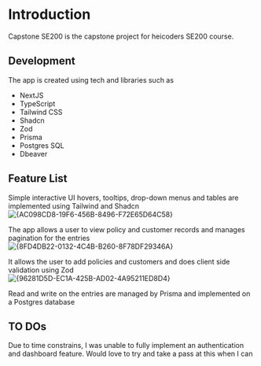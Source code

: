 # Introduction
Capstone SE200 is the capstone project for heicoders SE200 course.

## Development
The app is created using tech and libraries such as   
- NextJS   
- TypeScript   
- Tailwind CSS   
- Shadcn   
- Zod   
- Prisma   
- Postgres SQL   
- Dbeaver   

## Feature List
Simple interactive UI hovers, tooltips, drop-down menus and tables are implemented using Tailwind and Shadcn
![{AC098CD8-19F6-456B-8496-F72E65D64C58}](https://github.com/user-attachments/assets/ebbf4980-b873-4673-bbf8-edc8ae66d301)

The app allows a user to view policy and customer records and manages pagination for the entries   
![{8FD4DB22-0132-4C4B-B260-8F78DF29346A}](https://github.com/user-attachments/assets/b48f15b1-d9a3-444a-839c-6c1286f3c72a)

It allows the user to add policies and customers and does client side validation using Zod   
![{96281D5D-EC1A-425B-AD02-4A95211ED8D4}](https://github.com/user-attachments/assets/38b8546b-7b5b-40c2-9e3f-1e79593663f7)

Read and write on the entries are managed by Prisma and implemented on a Postgres database

## TO DOs
Due to time constrains, I was unable to fully implement an authentication and dashboard feature. Would love to try and take a pass at this when I can
